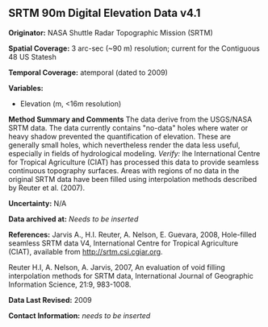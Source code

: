 ## SRTM 90m Digital Elevation Data v4.1

**Originator:** NASA Shuttle Radar Topographic Mission (SRTM)

**Spatial Coverage:** 3 arc-sec (~90 m) resolution; current for the Contiguous 48 US Statesh

**Temporal Coverage:** atemporal (dated to 2009)

**Variables:** 
* Elevation (m, <16m resolution)

**Method Summary and Comments** The data derive from the USGS/NASA SRTM data. The data currently contains "no-data" holes where water or heavy shadow prevented the quantification of elevation. These are generally small holes, which nevertheless render the data less useful, especially in fields of hydrological modeling. *Verify:* Ihe International Centre for Tropical Agriculture (CIAT) has  processed this  data  to  provide  seamless continuous topography surfaces. Areas with regions of no  data in the  original SRTM data have been filled using interpolation methods described by Reuter et al. (2007). 

**Uncertainty:** N/A

**Data archived at:** *Needs to be inserted*

**References:** Jarvis A., H.I. Reuter, A.  Nelson, E. Guevara, 2008, Hole-filled seamless SRTM data V4, International  Centre for Tropical  Agriculture (CIAT), available from http://srtm.csi.cgiar.org.

Reuter  H.I,  A.  Nelson,  A.  Jarvis,  2007,  An  evaluation  of  void  filling interpolation  methods  for  SRTM  data,  International  Journal  of  Geographic Information Science, 21:9, 983-1008.

**Data Last Revised:** 2009

**Contact Information:**
*needs to be inserted*
